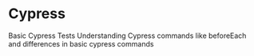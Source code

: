 # Cypress
Basic Cypress Tests
Understanding Cypress commands like beforeEach and differences in basic cypress commands